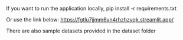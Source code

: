 If you want to run the application locally, 
pip install -r requirements.txt

Or use the link below:
https://fgtlu7jjmm6vn4rhzhzyqk.streamlit.app/

There are also sample datasets provided in the dataset folder
